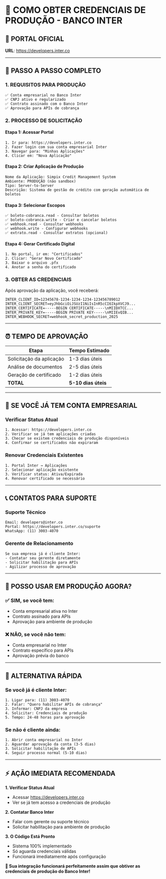 # 🏦 COMO OBTER CREDENCIAIS DE PRODUÇÃO - BANCO INTER

## 📍 **PORTAL OFICIAL**

**URL**: https://developers.inter.co

---

## 🚀 **PASSO A PASSO COMPLETO**

### **1. REQUISITOS PARA PRODUÇÃO**

```
✅ Conta empresarial no Banco Inter
✅ CNPJ ativo e regularizado
✅ Contrato assinado com o Banco Inter
✅ Aprovação para APIs de cobrança
```

### **2. PROCESSO DE SOLICITAÇÃO**

#### **Etapa 1: Acessar Portal**

```
1. Ir para: https://developers.inter.co
2. Fazer login com sua conta empresarial Inter
3. Navegar para: "Minhas Aplicações"
4. Clicar em: "Nova Aplicação"
```

#### **Etapa 2: Criar Aplicação de Produção**

```
Nome da Aplicação: Simpix Credit Management System
Ambiente: PRODUÇÃO (não sandbox)
Tipo: Server-to-Server
Descrição: Sistema de gestão de crédito com geração automática de boletos
```

#### **Etapa 3: Selecionar Escopos**

```
✅ boleto-cobranca.read - Consultar boletos
✅ boleto-cobranca.write - Criar e cancelar boletos
✅ webhook.read - Consultar webhooks
✅ webhook.write - Configurar webhooks
✅ extrato.read - Consultar extratos (opcional)
```

#### **Etapa 4: Gerar Certificado Digital**

```
1. No portal, ir em: "Certificados"
2. Clicar: "Gerar Novo Certificado"
3. Baixar o arquivo .pfx
4. Anotar a senha do certificado
```

### **3. OBTER AS CREDENCIAIS**

Após aprovação da aplicação, você receberá:

```
INTER_CLIENT_ID=12345678-1234-1234-1234-123456789012
INTER_CLIENT_SECRET=eyJhbGciOiJSUzI1NiIsInR5cCI6IkpXVCJ9...
INTER_CERTIFICATE=-----BEGIN CERTIFICATE-----\nMIIDXTCC...
INTER_PRIVATE_KEY=-----BEGIN PRIVATE KEY-----\nMIIEvQIB...
INTER_WEBHOOK_SECRET=webhook_secret_production_2025
```

---

## ⏰ **TEMPO DE APROVAÇÃO**

| Etapa                    | Tempo Estimado      |
| ------------------------ | ------------------- |
| Solicitação da aplicação | 1-3 dias úteis      |
| Análise de documentos    | 2-5 dias úteis      |
| Geração de certificado   | 1-2 dias úteis      |
| **TOTAL**                | **5-10 dias úteis** |

---

## 🚨 **SE VOCÊ JÁ TEM CONTA EMPRESARIAL**

### **Verificar Status Atual**

```
1. Acessar: https://developers.inter.co
2. Verificar se já tem aplicações criadas
3. Checar se existem credenciais de produção disponíveis
4. Confirmar se certificados não expiraram
```

### **Renovar Credenciais Existentes**

```
1. Portal Inter → Aplicações
2. Selecionar aplicação existente
3. Verificar status: Ativa/Expirada
4. Renovar certificado se necessário
```

---

## 📞 **CONTATOS PARA SUPORTE**

### **Suporte Técnico**

```
Email: developers@inter.co
Portal: https://developers.inter.co/suporte
WhatsApp: (11) 3003-4070
```

### **Gerente de Relacionamento**

```
Se sua empresa já é cliente Inter:
- Contatar seu gerente diretamente
- Solicitar habilitação para APIs
- Agilizar processo de aprovação
```

---

## 🎯 **POSSO USAR EM PRODUÇÃO AGORA?**

### ✅ **SIM, se você tem:**

- Conta empresarial ativa no Inter
- Contrato assinado para APIs
- Aprovação para ambiente de produção

### ❌ **NÃO, se você não tem:**

- Conta empresarial no Inter
- Contrato específico para APIs
- Aprovação prévia do banco

---

## 🚀 **ALTERNATIVA RÁPIDA**

### **Se você já é cliente Inter:**

```
1. Ligar para: (11) 3003-4070
2. Falar: "Quero habilitar APIs de cobrança"
3. Informar: CNPJ da empresa
4. Solicitar: Credenciais de produção
5. Tempo: 24-48 horas para aprovação
```

### **Se não é cliente ainda:**

```
1. Abrir conta empresarial no Inter
2. Aguardar aprovação da conta (3-5 dias)
3. Solicitar habilitação de APIs
4. Seguir processo normal (5-10 dias)
```

---

## ⚡ **AÇÃO IMEDIATA RECOMENDADA**

**1. Verificar Status Atual**

- Acessar https://developers.inter.co
- Ver se já tem acesso a credenciais de produção

**2. Contatar Banco Inter**

- Falar com gerente ou suporte técnico
- Solicitar habilitação para ambiente de produção

**3. O Código Está Pronto**

- Sistema 100% implementado
- Só aguarda credenciais válidas
- Funcionará imediatamente após configuração

**💎 Sua integração funcionará perfeitamente assim que obtiver as credenciais de produção do Banco Inter!**
